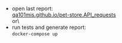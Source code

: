 - open last report:\
[qa101mis.github.io/pet-store.API_requests](https://qa101mis.github.io/pet-store.API_requests/)\
or\
- run tests and generate report:\
```docker-compose up```